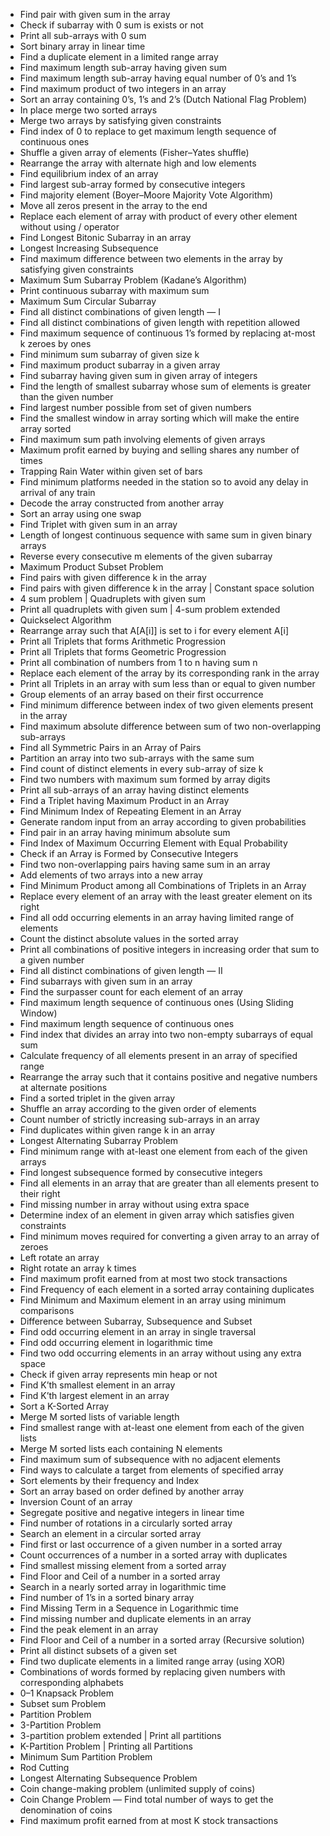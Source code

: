 - Find pair with given sum in the array
- Check if subarray with 0 sum is exists or not
- Print all sub-arrays with 0 sum
- Sort binary array in linear time
- Find a duplicate element in a limited range array
- Find maximum length sub-array having given sum
- Find maximum length sub-array having equal number of 0’s and 1’s
- Find maximum product of two integers in an array
- Sort an array containing 0’s, 1’s and 2’s (Dutch National Flag Problem)
- In place merge two sorted arrays
- Merge two arrays by satisfying given constraints
- Find index of 0 to replace to get maximum length sequence of continuous ones
- Shuffle a given array of elements (Fisher–Yates shuffle)
- Rearrange the array with alternate high and low elements
- Find equilibrium index of an array
- Find largest sub-array formed by consecutive integers
- Find majority element (Boyer–Moore Majority Vote Algorithm)
- Move all zeros present in the array to the end
- Replace each element of array with product of every other element without using / operator
- Find Longest Bitonic Subarray in an array
- Longest Increasing Subsequence
- Find maximum difference between two elements in the array by satisfying given constraints
- Maximum Sum Subarray Problem (Kadane’s Algorithm)
- Print continuous subarray with maximum sum
- Maximum Sum Circular Subarray
- Find all distinct combinations of given length — I
- Find all distinct combinations of given length with repetition allowed
- Find maximum sequence of continuous 1’s formed by replacing at-most k zeroes by ones
- Find minimum sum subarray of given size k
- Find maximum product subarray in a given array
- Find subarray having given sum in given array of integers
- Find the length of smallest subarray whose sum of elements is greater than the given number
- Find largest number possible from set of given numbers
- Find the smallest window in array sorting which will make the entire array sorted
- Find maximum sum path involving elements of given arrays
- Maximum profit earned by buying and selling shares any number of times
- Trapping Rain Water within given set of bars
- Find minimum platforms needed in the station so to avoid any delay in arrival of any train
- Decode the array constructed from another array
- Sort an array using one swap
- Find Triplet with given sum in an array
- Length of longest continuous sequence with same sum in given binary arrays
- Reverse every consecutive m elements of the given subarray
- Maximum Product Subset Problem
- Find pairs with given difference k in the array
- Find pairs with given difference k in the array | Constant space solution
- 4 sum problem | Quadruplets with given sum
- Print all quadruplets with given sum | 4-sum problem extended
- Quickselect Algorithm
- Rearrange array such that A[A[i]] is set to i for every element A[i]
- Print all Triplets that forms Arithmetic Progression
- Print all Triplets that forms Geometric Progression
- Print all combination of numbers from 1 to n having sum n
- Replace each element of the array by its corresponding rank in the array
- Print all Triplets in an array with sum less than or equal to given number
- Group elements of an array based on their first occurrence
- Find minimum difference between index of two given elements present in the array
- Find maximum absolute difference between sum of two non-overlapping sub-arrays
- Find all Symmetric Pairs in an Array of Pairs
- Partition an array into two sub-arrays with the same sum
- Find count of distinct elements in every sub-array of size k
- Find two numbers with maximum sum formed by array digits
- Print all sub-arrays of an array having distinct elements
- Find a Triplet having Maximum Product in an Array
- Find Minimum Index of Repeating Element in an Array
- Generate random input from an array according to given probabilities
- Find pair in an array having minimum absolute sum
- Find Index of Maximum Occurring Element with Equal Probability
- Check if an Array is Formed by Consecutive Integers
- Find two non-overlapping pairs having same sum in an array
- Add elements of two arrays into a new array
- Find Minimum Product among all Combinations of Triplets in an Array
- Replace every element of an array with the least greater element on its right
- Find all odd occurring elements in an array having limited range of elements
- Count the distinct absolute values in the sorted array
- Print all combinations of positive integers in increasing order that sum to a given number
- Find all distinct combinations of given length — II
- Find subarrays with given sum in an array
- Find the surpasser count for each element of an array
- Find maximum length sequence of continuous ones (Using Sliding Window)
- Find maximum length sequence of continuous ones
- Find index that divides an array into two non-empty subarrays of equal sum
- Calculate frequency of all elements present in an array of specified range
- Rearrange the array such that it contains positive and negative numbers at alternate positions
- Find a sorted triplet in the given array
- Shuffle an array according to the given order of elements
- Count number of strictly increasing sub-arrays in an array
- Find duplicates within given range k in an array
- Longest Alternating Subarray Problem
- Find minimum range with at-least one element from each of the given arrays
- Find longest subsequence formed by consecutive integers
- Find all elements in an array that are greater than all elements present to their right
- Find missing number in array without using extra space
- Determine index of an element in given array which satisfies given constraints
- Find minimum moves required for converting a given array to an array of zeroes
- Left rotate an array
- Right rotate an array k times
- Find maximum profit earned from at most two stock transactions
- Find Frequency of each element in a sorted array containing duplicates
- Find Minimum and Maximum element in an array using minimum comparisons
- Difference between Subarray, Subsequence and Subset
- Find odd occurring element in an array in single traversal
- Find odd occurring element in logarithmic time
- Find two odd occurring elements in an array without using any extra space
- Check if given array represents min heap or not
- Find K’th smallest element in an array
- Find K’th largest element in an array
- Sort a K-Sorted Array
- Merge M sorted lists of variable length
- Find smallest range with at-least one element from each of the given lists
- Merge M sorted lists each containing N elements
- Find maximum sum of subsequence with no adjacent elements
- Find ways to calculate a target from elements of specified array
- Sort elements by their frequency and Index
- Sort an array based on order defined by another array
- Inversion Count of an array
- Segregate positive and negative integers in linear time
- Find number of rotations in a circularly sorted array
- Search an element in a circular sorted array
- Find first or last occurrence of a given number in a sorted array
- Count occurrences of a number in a sorted array with duplicates
- Find smallest missing element from a sorted array
- Find Floor and Ceil of a number in a sorted array
- Search in a nearly sorted array in logarithmic time
- Find number of 1’s in a sorted binary array
- Find Missing Term in a Sequence in Logarithmic time
- Find missing number and duplicate elements in an array
- Find the peak element in an array
- Find Floor and Ceil of a number in a sorted array (Recursive solution)
- Print all distinct subsets of a given set
- Find two duplicate elements in a limited range array (using XOR)
- Combinations of words formed by replacing given numbers with corresponding alphabets
- 0–1 Knapsack Problem
- Subset sum Problem
- Partition Problem
- 3-Partition Problem
- 3-partition problem extended | Print all partitions
- K-Partition Problem | Printing all Partitions
- Minimum Sum Partition Problem
- Rod Cutting
- Longest Alternating Subsequence Problem
- Coin change-making problem (unlimited supply of coins)
- Coin Change Problem — Find total number of ways to get the denomination of coins
- Find maximum profit earned from at most K stock transactions
